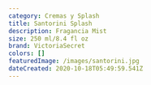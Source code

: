 ```yaml
---
category: Cremas y Splash
title: Santorini Splash
description: Fragancia Mist
size: 250 ml/8.4 fl oz
brand: VictoriaSecret
colors: []
featuredImage: /images/santorini.jpg
dateCreated: 2020-10-18T05:49:59.541Z
---
```

